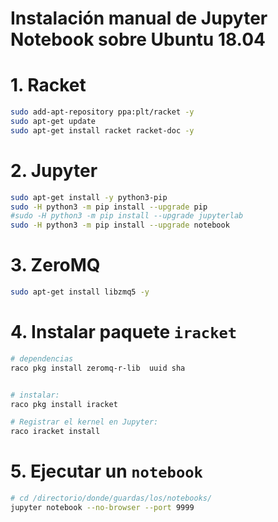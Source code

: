 # Instalación manual de Jupyter Notebook sobre Ubuntu 18.04

# 1. Racket

```bash
sudo add-apt-repository ppa:plt/racket -y
sudo apt-get update
sudo apt-get install racket racket-doc -y

```

# 2. Jupyter

```bash
sudo apt-get install -y python3-pip
sudo -H python3 -m pip install --upgrade pip
#sudo -H python3 -m pip install --upgrade jupyterlab
sudo -H python3 -m pip install --upgrade notebook
```

# 3. ZeroMQ

```bash
sudo apt-get install libzmq5 -y
```

# 4. Instalar paquete `iracket`

```bash
# dependencias
raco pkg install zeromq-r-lib  uuid sha


# instalar:
raco pkg install iracket

# Registrar el kernel en Jupyter:
raco iracket install
```

# 5. Ejecutar un `notebook`

```bash
# cd /directorio/donde/guardas/los/notebooks/
jupyter notebook --no-browser --port 9999
```
